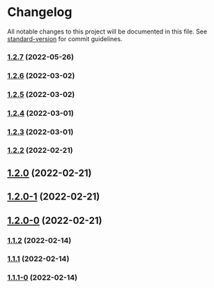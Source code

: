 # Changelog

All notable changes to this project will be documented in this file. See [standard-version](https://github.com/conventional-changelog/standard-version) for commit guidelines.

### [1.2.7](https://github.com/koatty/koatty_exception/compare/v1.2.6...v1.2.7) (2022-05-26)

### [1.2.6](https://github.com/koatty/koatty_exception/compare/v1.2.5...v1.2.6) (2022-03-02)

### [1.2.5](https://github.com/koatty/koatty_exception/compare/v1.2.4...v1.2.5) (2022-03-02)

### [1.2.4](https://github.com/koatty/koatty_exception/compare/v1.2.3...v1.2.4) (2022-03-01)

### [1.2.3](https://github.com/koatty/koatty_exception/compare/v1.2.2...v1.2.3) (2022-03-01)

### [1.2.2](https://github.com/koatty/koatty_exception/compare/v1.2.0...v1.2.2) (2022-02-21)

## [1.2.0](https://github.com/koatty/koatty_exception/compare/v1.2.0-1...v1.2.0) (2022-02-21)

## [1.2.0-1](https://github.com/koatty/koatty_exception/compare/v1.2.0-0...v1.2.0-1) (2022-02-21)

## [1.2.0-0](https://github.com/koatty/koatty_exception/compare/v1.1.2...v1.2.0-0) (2022-02-21)

### [1.1.2](https://github.com/koatty/koatty_exception/compare/v1.1.1...v1.1.2) (2022-02-14)

### [1.1.1](https://github.com/koatty/koatty_exception/compare/v1.1.1-0...v1.1.1) (2022-02-14)

### [1.1.1-0](https://github.com/koatty/koatty_exception/compare/v1.0.6...v1.1.1-0) (2022-02-14)

